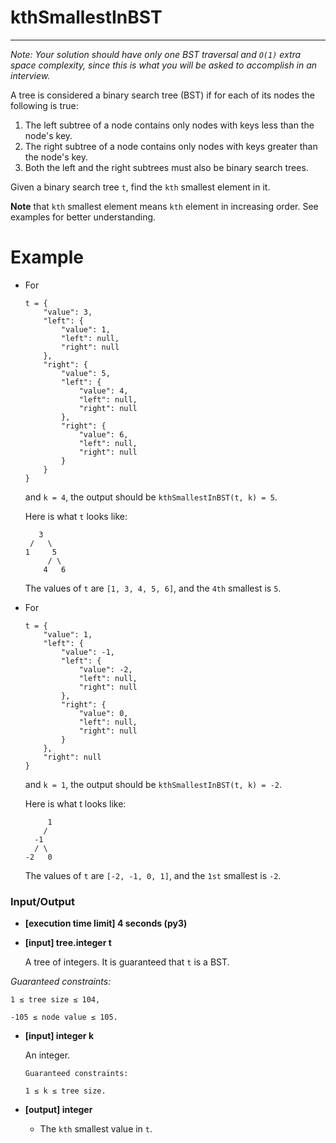 # kthSmallestInBST

---
*Note: Your solution should have only one BST traversal and `O(1)` extra space complexity, since this is what you will be asked to accomplish in an interview.*

A tree is considered a binary search tree (BST) if for each of its nodes the following is true:

1. The left subtree of a node contains only nodes with keys less than the node's key.
2. The right subtree of a node contains only nodes with keys greater than the node's key.
3. Both the left and the right subtrees must also be binary search trees.

Given a binary search tree `t`, find the `kth` smallest element in it.

**Note** that `kth` smallest element means `kth` element in increasing order. See examples for better understanding.

# Example

* For
  
    ```
    t = {
        "value": 3,
        "left": {
            "value": 1,
            "left": null,
            "right": null
        },
        "right": {
            "value": 5,
            "left": {
                "value": 4,
                "left": null,
                "right": null
            },
            "right": {
                "value": 6,
                "left": null,
                "right": null
            }
        }
    }
    ```

  and `k = 4`, the output should be
  `kthSmallestInBST(t, k) = 5`.

  Here is what `t` looks like:

    ```
       3
     /   \
    1     5
         / \
        4   6
    ```

  The values of `t` are `[1, 3, 4, 5, 6]`, and the `4th` smallest is `5`.

* For

    ```
    t = {
        "value": 1,
        "left": {
            "value": -1,
            "left": {
                "value": -2,
                "left": null,
                "right": null
            },
            "right": {
                "value": 0,
                "left": null,
                "right": null
            }
        },
        "right": null
    }
    ```

  and `k = 1`, the output should be
  `kthSmallestInBST(t, k) = -2`.

  Here is what t looks like:

    ```
         1
        /
      -1
      / \
    -2   0
    ```

  The values of `t` are `[-2, -1, 0, 1]`, and the `1st` smallest is `-2`.

### Input/Output

* **[execution time limit] 4 seconds (py3)**

* **[input] tree.integer t**

  A tree of integers. It is guaranteed that `t` is a BST.

 *Guaranteed constraints:*

  `1 ≤ tree size ≤ 104,`

  `-105 ≤ node value ≤ 105.`

* **[input] integer k**

  An integer.

  `Guaranteed constraints:`

  `1 ≤ k ≤ tree size.`

* **[output] integer**

  * The `kth` smallest value in `t`.